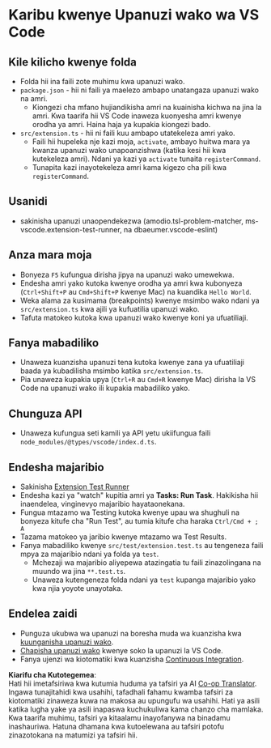 <!--
CO_OP_TRANSLATOR_METADATA:
{
  "original_hash": "62b2632720dd39ef391d6b60b9b4bfb8",
  "translation_date": "2025-07-16T17:39:07+00:00",
  "source_file": "code/09.UpdateSamples/Aug/vscode/phiext/vsc-extension-quickstart.md",
  "language_code": "sw"
}
-->
# Karibu kwenye Upanuzi wako wa VS Code

## Kile kilicho kwenye folda

* Folda hii ina faili zote muhimu kwa upanuzi wako.
* `package.json` - hii ni faili ya maelezo ambapo unatangaza upanuzi wako na amri.
  * Kiongezi cha mfano hujiandikisha amri na kuainisha kichwa na jina la amri. Kwa taarifa hii VS Code inaweza kuonyesha amri kwenye orodha ya amri. Haina haja ya kupakia kiongezi bado.
* `src/extension.ts` - hii ni faili kuu ambapo utatekeleza amri yako.
  * Faili hii hupeleka nje kazi moja, `activate`, ambayo huitwa mara ya kwanza upanuzi wako unapoanzishwa (katika kesi hii kwa kutekeleza amri). Ndani ya kazi ya `activate` tunaita `registerCommand`.
  * Tunapita kazi inayotekeleza amri kama kigezo cha pili kwa `registerCommand`.

## Usanidi

* sakinisha upanuzi unaopendekezwa (amodio.tsl-problem-matcher, ms-vscode.extension-test-runner, na dbaeumer.vscode-eslint)

## Anza mara moja

* Bonyeza `F5` kufungua dirisha jipya na upanuzi wako umewekwa.
* Endesha amri yako kutoka kwenye orodha ya amri kwa kubonyeza (`Ctrl+Shift+P` au `Cmd+Shift+P` kwenye Mac) na kuandika `Hello World`.
* Weka alama za kusimama (breakpoints) kwenye msimbo wako ndani ya `src/extension.ts` kwa ajili ya kufuatilia upanuzi wako.
* Tafuta matokeo kutoka kwa upanuzi wako kwenye koni ya ufuatiliaji.

## Fanya mabadiliko

* Unaweza kuanzisha upanuzi tena kutoka kwenye zana ya ufuatiliaji baada ya kubadilisha msimbo katika `src/extension.ts`.
* Pia unaweza kupakia upya (`Ctrl+R` au `Cmd+R` kwenye Mac) dirisha la VS Code na upanuzi wako ili kupakia mabadiliko yako.

## Chunguza API

* Unaweza kufungua seti kamili ya API yetu ukiifungua faili `node_modules/@types/vscode/index.d.ts`.

## Endesha majaribio

* Sakinisha [Extension Test Runner](https://marketplace.visualstudio.com/items?itemName=ms-vscode.extension-test-runner)
* Endesha kazi ya "watch" kupitia amri ya **Tasks: Run Task**. Hakikisha hii inaendelea, vinginevyo majaribio hayataonekana.
* Fungua mtazamo wa Testing kutoka kwenye upau wa shughuli na bonyeza kitufe cha "Run Test", au tumia kitufe cha haraka `Ctrl/Cmd + ; A`
* Tazama matokeo ya jaribio kwenye mtazamo wa Test Results.
* Fanya mabadiliko kwenye `src/test/extension.test.ts` au tengeneza faili mpya za majaribio ndani ya folda ya `test`.
  * Mchezaji wa majaribio aliyepewa atazingatia tu faili zinazolingana na muundo wa jina `**.test.ts`.
  * Unaweza kutengeneza folda ndani ya `test` kupanga majaribio yako kwa njia yoyote unayotaka.

## Endelea zaidi

* Punguza ukubwa wa upanuzi na boresha muda wa kuanzisha kwa [kuunganisha upanuzi wako](https://code.visualstudio.com/api/working-with-extensions/bundling-extension).
* [Chapisha upanuzi wako](https://code.visualstudio.com/api/working-with-extensions/publishing-extension) kwenye soko la upanuzi la VS Code.
* Fanya ujenzi wa kiotomatiki kwa kuanzisha [Continuous Integration](https://code.visualstudio.com/api/working-with-extensions/continuous-integration).

**Kiarifu cha Kutotegemea**:  
Hati hii imetafsiriwa kwa kutumia huduma ya tafsiri ya AI [Co-op Translator](https://github.com/Azure/co-op-translator). Ingawa tunajitahidi kwa usahihi, tafadhali fahamu kwamba tafsiri za kiotomatiki zinaweza kuwa na makosa au upungufu wa usahihi. Hati ya asili katika lugha yake ya asili inapaswa kuchukuliwa kama chanzo cha mamlaka. Kwa taarifa muhimu, tafsiri ya kitaalamu inayofanywa na binadamu inashauriwa. Hatuna dhamana kwa kutoelewana au tafsiri potofu zinazotokana na matumizi ya tafsiri hii.